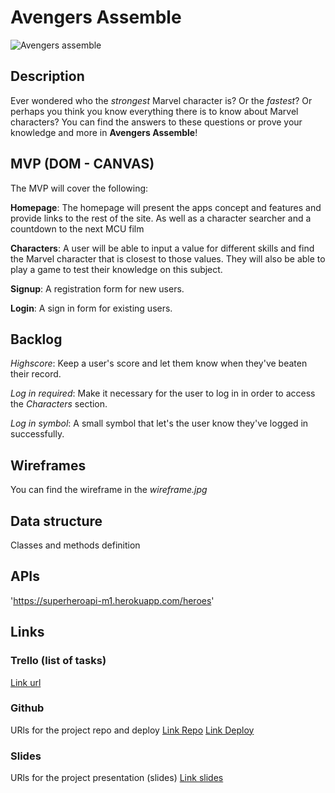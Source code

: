 # Avengers Assemble

![Avengers assemble]('./pics/fight.jpg')

## Description
Ever wondered who the *strongest* Marvel character is? Or the *fastest*? 
Or perhaps you think you know everything there is to know about Marvel characters?
You can find the answers to these questions or prove your knowledge and more in **Avengers Assemble**!


## MVP (DOM - CANVAS)
The MVP will cover the following:

**Homepage**: The homepage will present the apps concept and features and provide links to the rest of the site. As well as a character searcher and a countdown to the next MCU film

**Characters**: A user will be able to input a value for different skills and find the Marvel character that is closest to those values.
They will also be able to play a game to test their knowledge on this subject.

**Signup**: A registration form for new users.

**Login**: A sign in form for existing users.

## Backlog    
*Highscore*: Keep a user's score and let them know when they've beaten their record.

*Log in required*: Make it necessary for the user to log in in order to access the *Characters* section.

*Log in symbol*: A small symbol that let's the user know they've logged in successfully.

## Wireframes    
You can find the wireframe in the *wireframe.jpg*


## Data structure
Classes and methods definition


## APIs
'https://superheroapi-m1.herokuapp.com/heroes'


## Links


### Trello (list of tasks)
[Link url](https://trello.com/b/zhPxnUFt/proyecto-1)


### Github
URls for the project repo and deploy
[Link Repo](https://github.com/EBM90/Avengers_Assemble)
[Link Deploy](https://ebm90.github.io/Avengers_Assemble/)


### Slides
URls for the project presentation (slides)
[Link slides](https://docs.google.com/presentation/d/1Ys1WSpkJrm0iYDmOjLjvgvTFK6Ogi8orDjjXAxFeQT8/edit#slide=id.g53cc352e8e_0_5)